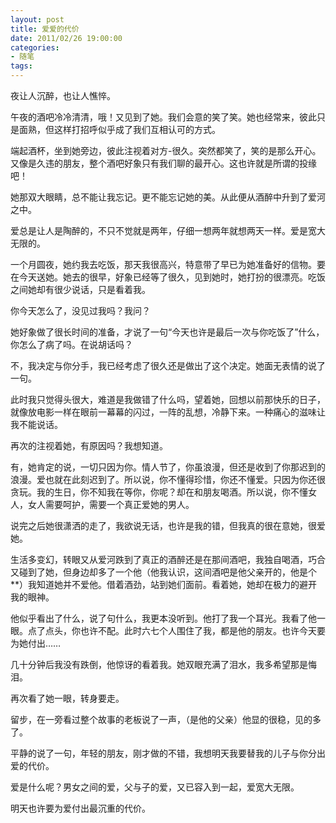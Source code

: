 ```yaml
---
layout: post
title: 爱爱的代价
date: 2011/02/26 19:00:00
categories: 
- 随笔
tags: 
---
```


夜让人沉醉，也让人憔悴。

午夜的酒吧冷冷清清，哦！又见到了她。我们会意的笑了笑。她也经常来，彼此只是面熟，但这样打招呼似乎成了我们互相认可的方式。

端起酒杯，坐到她旁边，彼此注视着对方-很久。突然都笑了，笑的是那么开心。又像是久违的朋友，整个酒吧好象只有我们聊的最开心。这也许就是所谓的投缘吧！

她那双大眼睛，总不能让我忘记。更不能忘记她的美。从此便从酒醉中升到了爱河之中。

爱总是让人是陶醉的，不只不觉就是两年，仔细一想两年就想两天一样。爱是宽大无限的。

一个月圆夜，她约我去吃饭，那天我很高兴，特意带了早已为她准备好的信物。要在今天送她。她去的很早，好象已经等了很久，见到她时，她打扮的很漂亮。吃饭之间她却有很少说话，只是看着我。

你今天怎么了，没见过我吗？我问？

她好象做了很长时间的准备，才说了一句“今天也许是最后一次与你吃饭了”什么，你怎么了病了吗。在说胡话吗？

不，我决定与你分手，我已经考虑了很久还是做出了这个决定。她面无表情的说了一句。

此时我只觉得头很大，难道是我做错了什么吗，望着她，回想以前那快乐的日子，就像放电影一样在眼前一幕幕的闪过，一阵的乱想，冷静下来。一种痛心的滋味让我不能说话。

再次的注视着她，有原因吗？我想知道。

有，她肯定的说，一切只因为你。情人节了，你虽浪漫，但还是收到了你那迟到的浪漫。爱也就在此刻迟到了。所以说，你不懂得珍惜，你还不懂爱。只因为你还很贪玩。我的生日，你不知我在等你，你呢？却在和朋友喝酒。所以说，你不懂女人，女人需要呵护，需要一个真正爱她的男人。

说完之后她很潇洒的走了，我欲说无话，也许是我的错，但我真的很在意她，很爱她。

生活多变幻，转眼又从爱河跌到了真正的酒醉还是在那间酒吧，我独自喝酒，巧合又碰到了她，但身边却多了一个他（他我认识，这间酒吧是他父亲开的，他是个**）我知道她并不爱他。借着酒劲，站到她们面前。看着她，她却在极力的避开我的眼神。

他似乎看出了什么，说了句什么，我更本没听到。他打了我一个耳光。我看了他一眼。点了点头，你也许不配。此时六七个人围住了我，都是他的朋友。也许今天要为她付出……

几十分钟后我没有跌倒，他惊讶的看着我。她双眼充满了泪水，我多希望那是悔泪。

再次看了她一眼，转身要走。

留步，在一旁看过整个故事的老板说了一声，（是他的父亲）他显的很稳，见的多了。

平静的说了一句，年轻的朋友，刚才做的不错，我想明天我要替我的儿子与你分出爱的代价。

爱是什么呢？男女之间的爱，父与子的爱，又已容入到一起，爱宽大无限。

明天也许要为爱付出最沉重的代价。

